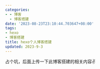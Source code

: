 ```yaml
---
categories:
- - 博客
  - 博客搭建
date: '2023-08-23T23:10:44.703647+08:00'
tags:
- hexo
- 博客搭建
title: hexo个人博客搭建
updated: 2023-9-3
---
```

占个坑，后面上传一下此博客搭建的相关内容✌
